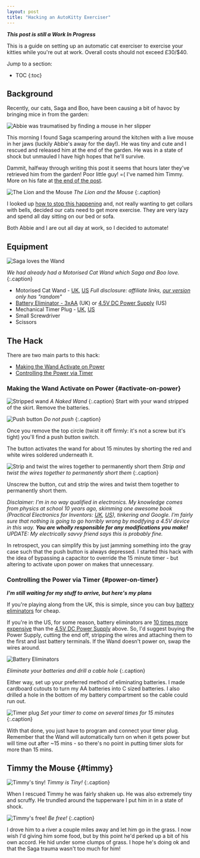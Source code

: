 ```yaml
---
layout: post
title: "Hacking an AutoKitty Exerciser"
---
```


***This post is still a Work In Progress***

This is a guide on setting up an automatic cat exerciser to exercise your kitties while you're out at work. Overall costs should not exceed £30/$40.

Jump to a section:

* TOC
{:toc}

## Background
Recently, our cats, Saga and Boo, have been causing a bit of havoc by bringing mice in from the garden:

![Abbie was traumatised by finding a mouse in her slipper](/images/autokitty/mousetrauma.png)

This morning I found Saga scampering around the kitchen with a live mouse in her jaws (luckily Abbie's away for the day!). He was tiny and cute and I rescued and released him at the end of the garden. He was in a state of shock but unmauled I have high hopes that he'll survive.

Dammit, halfway through writing this post it seems that hours later they've retrieved him from the garden! Poor little guy! =( I've named him Timmy. More on his fate at [the end of the post](#timmy).

![The Lion and the Mouse](/images/autokitty/sagamouse.jpg)
*The Lion and the Mouse* 
{:.caption}

I looked up [how to stop this happening](https://www.pet-happy.com/why-is-your-cat-bringing-mice-home/) and, not really wanting to get collars with bells, decided our cats need to get more exercise. They are very lazy and spend all day sitting on our bed or sofa.

Both Abbie and I are out all day at work, so I decided to automate!

## Equipment
![Saga loves the Wand](/images/autokitty/sagawand.5fps.gif)

*We had already had a Motorised Cat Wand which Saga and Boo love.*
{:.caption}

* Motorised Cat Wand - [UK](https://www.amazon.co.uk/gp/product/B01EH6RDR0/ref=as_li_tl?ie=UTF8&camp=1634&creative=6738&creativeASIN=B01EH6RDR0&linkCode=as2&tag=oreills-21), [US](https://www.amazon.com/gp/product/B01EH6RDR0/ref=as_li_qf_sp_asin_il_tl?ie=UTF8&tag=oreillsus-20&camp=1789&creative=9325&linkCode=as2&creativeASIN=B01EH6RDR0&linkId=8875599c24e3af0ab4c8a5f5c7e9afe1) *Full disclosure: affiliate links, [our version](https://www.amazon.co.uk/gp/product/B01A4QI5AG/ref=od_aui_detailpages00?ie=UTF8&psc=1) only has "random"*
* [Battery Eliminator - 3xAA](https://www.amazon.co.uk/gp/product/B01MAWHOPM/ref=as_li_tl?ie=UTF8&camp=1634&creative=6738&creativeASIN=B01MAWHOPM&linkCode=as2&tag=oreills-21) (UK) or [4.5V DC Power Supply](https://www.amazon.com/gp/product/B00KCPBEUI/ref=as_li_qf_sp_asin_il_tl?ie=UTF8&tag=oreillsus-20&camp=1789&creative=9325&linkCode=as2&creativeASIN=B00KCPBEUI&linkId=978ed505ef4cc11a047ff024a3b21271) (US)
* Mechanical Timer Plug - [UK](https://www.amazon.co.uk/gp/product/B00GP1RQVY/ref=as_li_tl?ie=UTF8&camp=1634&creative=6738&creativeASIN=B00GP1RQVY&linkCode=as2&tag=oreills-21), [US](https://www.amazon.com/gp/product/B006LYHED0/ref=as_li_qf_sp_asin_il_tl?ie=UTF8&tag=oreillsus-20&camp=1789&creative=9325&linkCode=as2&creativeASIN=B006LYHED0&linkId=14abb99efafdf0bad4e9cf09c92b40d5)
* Small Screwdriver
* Scissors

## The Hack
There are two main parts to this hack:

* [Making the Wand Activate on Power](#activate-on-power)
* [Controlling the Power via Timer](#power-on-timer)

### Making the Wand Activate on Power {#activate-on-power}
![Stripped wand](/images/autokitty/start.jpg)
*A Naked Wand* 
{:.caption}
Start with your wand stripped of the skirt. Remove the batteries.

![Push button](/images/autokitty/pushbutton.jpg)
*Do not push* 
{:.caption}

Once you remove the top circle (twist it off firmly: it's not a screw but it's tight) you'll find a push button switch.

The button activates the wand for about 15 minutes by shorting the red and white wires soldered underneath it.

![Strip and twist the wires together to permanently short them](/images/autokitty/wiresshorted.jpg)
*Strip and twist the wires together to permanently short them*
{:.caption}

Unscrew the button, cut and strip the wires and twist them together to permanently short them.

*Disclaimer: I'm in no way qualified in electronics. My knowledge comes from physics at school 10 years ago, skimming one awesome book (Practical Electronics for Inventors: [UK](https://www.amazon.co.uk/gp/product/1259587541/ref=as_li_tl?ie=UTF8&camp=1634&creative=6738&creativeASIN=1259587541&linkCode=as2&tag=oreills-21), [US](https://www.amazon.com/gp/product/1259587541/ref=as_li_qf_sp_asin_il_tl?ie=UTF8&tag=oreillsus-20&camp=1789&creative=9325&linkCode=as2&creativeASIN=1259587541&linkId=c3fbf1d7cd20eb660066fc3eba0d6cda)), tinkering and Google. I'm fairly sure that nothing is going to go horribly wrong by modifying a 4.5V device in this way. **You are wholly responsible for any modifications you make!** UPDATE: My electrically savvy friend says this is probably fine.*

In retrospect, you can simplify this by just jamming something into the gray case such that the push button is always depressed. I started this hack with the idea of bypassing a capacitor to override the 15 minute timer - but altering to activate upon power on makes that unnecessary.

### Controlling the Power via Timer {#power-on-timer}
***I'm still waiting for my stuff to arrive, but here's my plans***

If you're playing along from the UK, this is simple, since you can buy [battery eliminators](https://www.amazon.co.uk/gp/product/B01MAWHOPM/ref=as_li_tl?ie=UTF8&camp=1634&creative=6738&creativeASIN=B01MAWHOPM&linkCode=as2&tag=oreills-21) for cheap.

If you're in the US, for some reason, battery eliminators are [10 times more expensive](http://www.batteryeliminatorstore.com/index.php?id_product=40&controller=product) than the [4.5V DC Power Supply](https://www.amazon.com/gp/product/B00KCPBEUI/ref=as_li_qf_sp_asin_il_tl?ie=UTF8&tag=oreillsus-20&camp=1789&creative=9325&linkCode=as2&creativeASIN=B00KCPBEUI&linkId=978ed505ef4cc11a047ff024a3b21271) above. So, I'd suggest buying the Power Supply, cutting the end off, stripping the wires and attaching them to the first and last battery terminals. If the Wand doesn't power on, swap the wires around.

![Battery Eliminators](/images/autokitty/batteryeliminator.jpg)

*Eliminate your batteries and drill a cable hole*
{:.caption}

Either way, set up your preferred method of eliminating batteries. I made cardboard cutouts to turn my AA batteries into C sized batteries. I also drilled a hole in the bottom of my battery compartment so the cable could run out.

![Timer plug](/images/autokitty/timerplug.jpg)
*Set your timer to come on several times for 15 minutes*
{:.caption}

With that done, you just have to program and connect your timer plug. Remember that the Wand will automatically turn on when it gets power but will time out after ~15 mins - so there's no point in putting timer slots for more than 15 mins.


## Timmy the Mouse {#timmy}
![Timmy's tiny!](/images/autokitty/tinytimmy.jpg)
*Timmy is Tiny!*
{:.caption}

When I rescued Timmy he was fairly shaken up. He was also extremely tiny and scruffy. He trundled around the tupperware I put him in in a state of shock.

![Timmy's free!](/images/autokitty/timmyfree.jpg)
*Be free!*
{:.caption}

I drove him to a river a couple miles away and let him go in the grass. I now wish I'd giving him some food, but by this point he'd perked up a bit of his own accord. He hid under some clumps of grass. I hope he's doing ok and that the Saga trauma wasn't too much for him!

<!--
## TODO
* Gif of kitty wand
* Compress start jpg (and others?)
* Measure amperage draw
-->

<style>
.caption {
    text-align:center;
}
</style>
